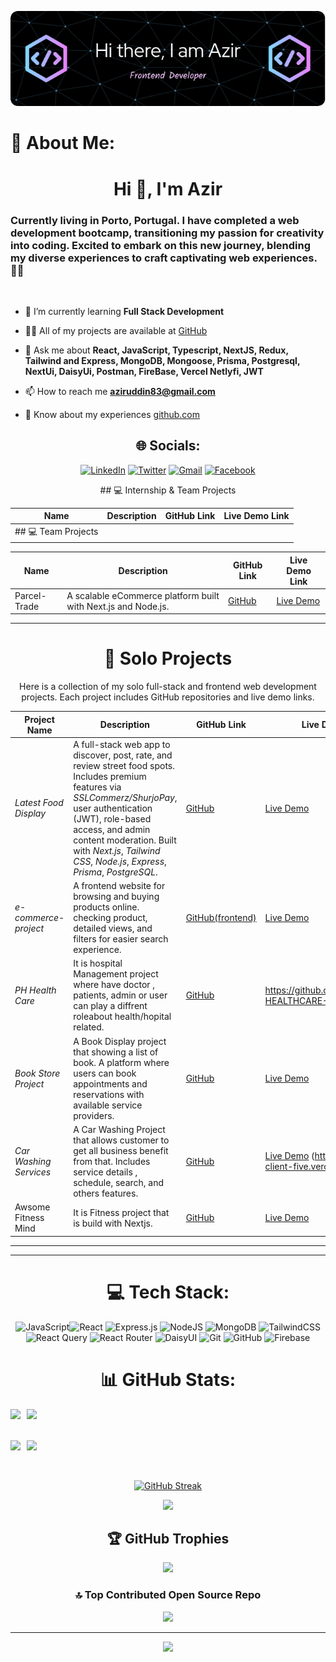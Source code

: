 <div align="center">

![Header](./github-header-image.png)

</div>

# 💫 About Me:

<h1 align="center">Hi 👋, I'm Azir</h1>
<h3 align="left">Currently living in Porto, Portugal. I have completed a web development bootcamp, transitioning my passion for creativity into coding. Excited to embark on this new journey, blending my diverse experiences to craft captivating web experiences. 🌟🚀</h3>
<br/>

- 🌱 I’m currently learning **Full Stack Development**

- 👨‍💻 All of my projects are available at [GitHub](github.com/azir9200)

- 💬 Ask me about **React, JavaScript, Typescript, NextJS, Redux,  Tailwind and Express, MongoDB, Mongoose, Prisma, Postgresql, NextUi, DaisyUi, Postman, FireBase, Vercel Netlyfi, JWT**

- 📫 How to reach me **aziruddin83@gmail.com**

- 📄 Know about my experiences [github.com](github.com)

<div align="center">

## 🌐 Socials:

<div align="center">

[![LinkedIn](https://img.shields.io/badge/linkedin-%230077B5.svg?style=for-the-badge&logo=linkedin&logoColor=white)](https://www.linkedin.com/in/azir9200) [![Twitter](https://img.shields.io/badge/Twitter-%231DA1F2.svg?style=for-the-badge&logo=Twitter&logoColor=white)](https://twitter.com/azir9200) [![Gmail](https://img.shields.io/badge/Gmail-D14836?style=for-the-badge&logo=gmail&logoColor=white)](mailto:azir9200@gmail.com) [![Facebook](https://img.shields.io/badge/Facebook-%231877F2.svg?style=for-the-badge&logo=Facebook&logoColor=white)](https://www.facebook.com/azirzaif)

</div>
## 💻 Internship & Team Projects

| Name          | Description                                                                 | GitHub Link                                                 | Live Demo Link                                            |
|---------------|-----------------------------------------------------------------------------|-------------------------------------------------------------|-----------------------------------------------------------|
| ## 💻 Team Projects

| Name          | Description                                                                 | GitHub Link                                                 | Live Demo Link                                            |
|---------------|-----------------------------------------------------------------------------|-------------------------------------------------------------|-----------------------------------------------------------|
| Parcel-Trade  | A scalable eCommerce platform built with Next.js and Node.js.               | [GitHub](https://github.com/junayetshiblu/gen-tranz)        | [Live Demo](https://parcel-trade.vercel.app/)             |

---

# 💼 Solo Projects

Here is a collection of my solo full-stack and frontend web development projects. Each project includes GitHub repositories and live demo links.

| Project Name                 | Description                                                                                                                                     | GitHub Link                                                                                  | Live Demo Link                                             |
|-----------------------------|-------------------------------------------------------------------------------------------------------------------------------------------------|-----------------------------------------------------------------------------------------------|------------------------------------------------------------|
| *Latest Food Display*     | A full-stack web app to discover, post, rate, and review street food spots. Includes premium features via *SSLCommerz/ShurjoPay*, user authentication (JWT), role-based access, and admin content moderation. Built with *Next.js*, *Tailwind CSS*, *Node.js*, *Express*, *Prisma*, *PostgreSQL*. | [GitHub](https://github.com/jsjunayet/street_food_frontend)                                 | [Live Demo](https://streegrub.vercel.app/)                 |
| *e-commerce-project*             | A frontend website for browsing and buying products online. checking product, detailed views, and filters for easier search experience.       | [GitHub(frontend)](https://github.com/azir9200/imagine-redux-story)                                           | [Live Demo](https://imagine-redux-story-rc3proyr3-azir-uddins-projects.vercel.app) |
| *PH Health Care*   |   It is hospital Management project where have doctor , patients, admin  or user can play a diffrent roleabout health/hopital related.                  | [GitHub](https://github.com/azir9200/ph_healthcare_frontend-)  | https://github.com/azir9200/PH-HEALTHCARE-SERVER            | [Live Demo](https://ph-healthcare-frontend-3h5s6uw25-azir-uddins-projects.vercel.app/)         |
| *Book Store Project*           | A Book Display project that showing a list of book. A platform where users can book appointments and reservations with available service providers.               | [GitHub](https://github.com/azir9200/explore-nextjs-nextui)                                 | [Live Demo](https://car-refresh-service-jnlaye4h3-azir-uddins-projects.vercel.app/shop)                   |
| *Car Washing Services*      | A Car Washing Project that  allows customer to get all business benefit from that. Includes service details , schedule,  search, and others features.         | [GitHub](https://github.com/azir9200/car-wash-client)                                | [Live Demo](#) (https://car-wash-client-five.vercel.app)                            |
| Awsome Fitness Mind | It is Fitness project that is build with Nextjs. | [GitHub](https://github.com/azir9200/awsome-next-blogiz) | [Live Demo](https://awsome-next-blogiz.vercel.app) |

---
---

# 💻 Tech Stack:

<div align="center">

![JavaScript](https://img.shields.io/badge/javascript-%23323330.svg?style=for-the-badge&logo=javascript&logoColor=%23F7DF1E)![React](https://img.shields.io/badge/react-%2320232a.svg?style=for-the-badge&logo=react&logoColor=%2361DAFB) ![Express.js](https://img.shields.io/badge/express.js-%23404d59.svg?style=for-the-badge&logo=express&logoColor=%2361DAFB) ![NodeJS](https://img.shields.io/badge/node.js-6DA55F?style=for-the-badge&logo=node.js&logoColor=white) ![MongoDB](https://img.shields.io/badge/MongoDB-%234ea94b.svg?style=for-the-badge&logo=mongodb&logoColor=white) ![TailwindCSS](https://img.shields.io/badge/tailwindcss-%2338B2AC.svg?style=for-the-badge&logo=tailwind-css&logoColor=white) ![React Query](https://img.shields.io/badge/-React%20Query-FF4154?style=for-the-badge&logo=react%20query&logoColor=white) ![React Router](https://img.shields.io/badge/React_Router-CA4245?style=for-the-badge&logo=react-router&logoColor=white) ![DaisyUI](https://img.shields.io/badge/daisyui-5A0EF8?style=for-the-badge&logo=daisyui&logoColor=white) ![Git](https://img.shields.io/badge/git-%23F05033.svg?style=for-the-badge&logo=git&logoColor=white) ![GitHub](https://img.shields.io/badge/github-%23121011.svg?style=for-the-badge&logo=github&logoColor=white) ![Firebase](https://img.shields.io/badge/firebase-%23039BE5.svg?style=for-the-badge&logo=firebase)

</div>

# 📊 GitHub Stats:

<div style="display: flex; flex-direction: row;">
    <img src="http://github-profile-summary-cards.vercel.app/api/cards/stats?username=azir9200&theme=vision_friendly_dark" style="margin-right: 10px;">
    <img src="http://github-profile-summary-cards.vercel.app/api/cards/productive-time?username=azir9200&theme=vision_friendly_dark&utcOffset=8">
</div>

<br/>
<br/>

<div style="display: flex; flex-direction: row;">
    <img src="http://github-profile-summary-cards.vercel.app/api/cards/repos-per-language?username=azir9200&theme=vision_friendly_dark" style="margin-right: 10px;">
    <img src="http://github-profile-summary-cards.vercel.app/api/cards/most-commit-language?username=azir9200&theme=vision_friendly_dark">
</div>

<br/>
<br/>

[![GitHub Streak](https://github-readme-streak-stats.herokuapp.com?user=azir9200&theme=highcontrast&border_radius=10)](https://git.io/streak-stats)

![](http://github-profile-summary-cards.vercel.app/api/cards/profile-details?username=azir9200&theme=vision_friendly_dark)

## 🏆 GitHub Trophies

![](https://github-profile-trophy.vercel.app/?username=azir9200&theme=radical&no-frame=false&no-bg=true&margin-w=4)

### 🔝 Top Contributed Open Source Repo

![](https://github-contributor-stats.vercel.app/api?username=azir9200&limit=5&theme=dark&combine_all_yearly_contributions=true)

---

[![](https://visitcount.itsvg.in/api?id=azir9200&icon=4&color=4)](https://visitcount.itsvg.in)

</div>
